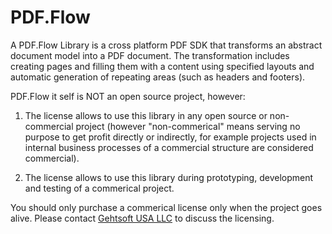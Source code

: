 # PDF.Flow

A PDF.Flow Library is a cross platform PDF SDK that transforms an abstract document model into a PDF document. The transformation includes creating pages and filling them with a content using specified layouts and automatic generation of repeating areas (such as headers and footers).

PDF.Flow it self is NOT an open source project, however:

1) The license allows to use this library in any open source or non-commercial project (however "non-commerical" means serving no purpose to get profit directly or indirectly, for example projects used in internal business processes of a commercial structure are considered commercial).

2) The license allows to use this library during prototyping, development and testing of a commerical project.

You should only purchase a commerical license only when the project goes alive. Please contact [Gehtsoft USA LLC](https://gehtsoftusa.com) to discuss the licensing. 

